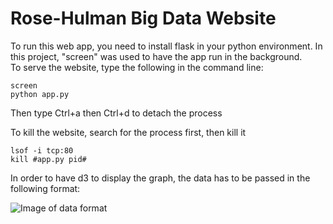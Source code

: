 # Rose-Hulman Big Data Website

To run this web app, you need to install flask in your python environment. In this project, "screen" was used to have the app run in the background.  
To serve the website, type the following in the command line:
```
screen
python app.py
```
Then type Ctrl+a then Ctrl+d to detach the process

To kill the website, search for the process first, then kill it
```
lsof -i tcp:80
kill #app.py pid#
```
In order to have d3 to display the graph, the data has to be passed in the following format:

![Image of data format](https://github.com/shibberu/Big-Data-MVP/blob/master/Website/data/Required%20Data%20format.png)
